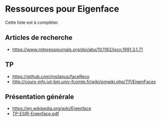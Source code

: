 ﻿# Ressources pour Eigenface
Cette liste est à compléter.

## Articles de recherche

 - https://www.mitpressjournals.org/doi/abs/10.1162/jocn.1991.3.1.71

## TP

 - https://github.com/msilanus/faceReco
 - http://cours-info.iut-bm.univ-fcomte.fr/wiki/pmwiki.php/TP/EigenFaces

## Présentation générale

 - https://en.wikipedia.org/wiki/Eigenface
 - [TP-ESIR-Eigenface.pdf](./TP-ESIR-Eigenface.pdf )
 
